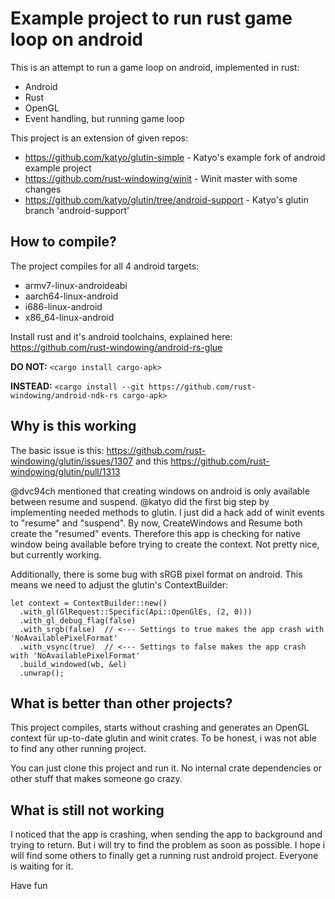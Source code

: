 # Example project to run rust game loop on android
This is an attempt to run a game loop on android, implemented in rust:

* Android
* Rust
* OpenGL
* Event handling, but running game loop

This project is an extension of given repos:
* https://github.com/katyo/glutin-simple - Katyo's example fork of android example project
* https://github.com/rust-windowing/winit - Winit master with some changes
* https://github.com/katyo/glutin/tree/android-support - Katyo's glutin branch 'android-support'

## How to compile?
The project compiles for all 4 android targets:
* armv7-linux-androideabi
* aarch64-linux-android
* i686-linux-android
* x86_64-linux-android

Install rust and it's android toolchains, explained here:
https://github.com/rust-windowing/android-rs-glue

__DO NOT:__
`<cargo install cargo-apk>`

__INSTEAD:__
`<cargo install --git https://github.com/rust-windowing/android-ndk-rs cargo-apk>`

## Why is this working
The basic issue is this:
https://github.com/rust-windowing/glutin/issues/1307
and this
https://github.com/rust-windowing/glutin/pull/1313

@dvc94ch mentioned that creating windows on android is only available between resume and suspend. @katyo did the first big step by implementing needed methods to glutin. I just did a hack add of winit events to "resume" and "suspend". By now, CreateWindows and Resume both create the "resumed" events. Therefore this app is checking for native window being available before trying to create the context. Not pretty nice, but currently working.

Additionally, there is some bug with sRGB pixel format on android. This means we need to adjust the glutin's ContextBuilder:
```
let context = ContextBuilder::new()
  .with_gl(GlRequest::Specific(Api::OpenGlEs, (2, 0)))
  .with_gl_debug_flag(false)
  .with_srgb(false)  // <--- Settings to true makes the app crash with 'NoAvailablePixelFormat'
  .with_vsync(true)  // <--- Settings to false makes the app crash with 'NoAvailablePixelFormat'
  .build_windowed(wb, &el)
  .unwrap();
```


## What is better than other projects?
This project compiles, starts without crashing and generates an OpenGL context für up-to-date glutin and winit crates. To be honest, i was not able to find any other running project.

You can just clone this project and run it. No internal crate dependencies or other stuff that makes someone go crazy.

## What is still not working
I noticed that the app is crashing, when sending the app to background and trying to return. But i will try to find the problem as soon as possible. I hope i will find some others to finally get a running rust android project. Everyone is waiting for it.

Have fun
